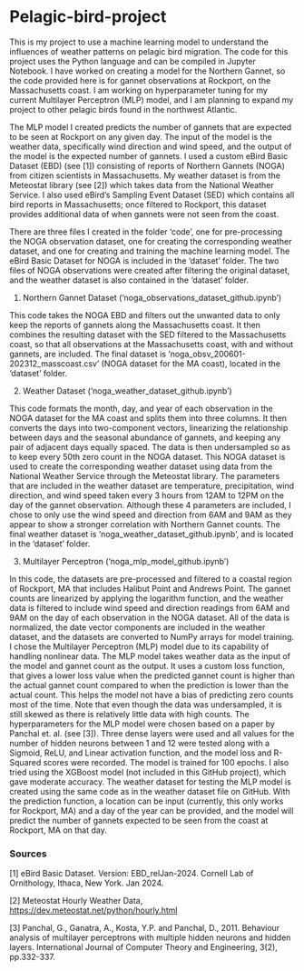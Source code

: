 # Pelagic-bird-project

This is my project to use a machine learning model to understand the influences of weather patterns on pelagic bird migration. The code for this project uses the Python language and can be compiled in Jupyter Notebook. I have worked on creating a model for the Northern Gannet, so the code provided here is for gannet observations at Rockport, on the Massachusetts coast. I am working on hyperparameter tuning for my current Multilayer Perceptron (MLP) model, and I am planning to expand my project to other pelagic birds found in the northwest Atlantic. 

The MLP model I created predicts the number of gannets that are expected to be seen at Rockport on any given day. The input of the model is the weather data, specifically wind direction and wind speed, and the output of the model is the expected number of gannets. I used a custom eBird Basic Dataset (EBD) (see [1]) consisting of reports of Northern Gannets (NOGA) from citizen scientists in Massachusetts. My weather dataset is from the Meteostat library (see [2]) which takes data from the National Weather Service. I also used eBird’s Sampling Event Dataset (SED) which contains all bird reports in Massachusetts; once filtered to Rockport, this dataset provides additional data of when gannets were not seen from the coast. 

There are three files I created in the folder ‘code’, one for pre-processing the NOGA observation dataset, one for creating the corresponding weather dataset, and one for creating and training the machine learning model. The eBird Basic Dataset for NOGA is included in the ‘dataset’ folder. The two files of NOGA observations were created after filtering the original dataset, and the weather dataset is also contained in the ‘dataset’ folder. 


1.	Northern Gannet Dataset (‘noga_observations_dataset_github.ipynb’)

This code takes the NOGA EBD and filters out the unwanted data to only keep the reports of gannets along the Massachusetts coast. It then combines the resulting dataset with the SED filtered to the Massachusetts coast, so that all observations at the Massachusetts coast, with and without gannets, are included. The final dataset is ‘noga_obsv_200601-202312_masscoast.csv’ (NOGA dataset for the MA coast), located in the ‘dataset’ folder.


2.	Weather Dataset (‘noga_weather_dataset_github.ipynb’)

This code formats the month, day, and year of each observation in the NOGA dataset for the MA coast and splits them into three columns. It then converts the days into two-component vectors, linearizing the relationship between days and the seasonal abundance of gannets, and keeping any pair of adjacent days equally spaced. The data is then undersampled so as to keep every 50th zero count in the NOGA dataset. This NOGA dataset is used to create the corresponding weather dataset using data from the National Weather Service through the Meteostat library. The parameters that are included in the weather dataset are temperature, precipitation, wind direction, and wind speed taken every 3 hours from 12AM to 12PM on the day of the gannet observation. Although these 4 parameters are included, I chose to only use the wind speed and direction from 6AM and 9AM as they appear to show a stronger correlation with Northern Gannet counts. The final weather dataset is ‘noga_weather_dataset_github.ipynb’, and is located in the ‘dataset’ folder.


3.	Multilayer Perceptron (‘noga_mlp_model_github.ipynb’)

In this code, the datasets are pre-processed and filtered to a coastal region of Rockport, MA that includes Halibut Point and Andrews Point. The gannet counts are linearized by applying the logarithm function, and the weather data is filtered to include wind speed and direction readings from 6AM and 9AM on the day of each observation in the NOGA dataset. All of the data is normalized, the date vector components are included in the weather dataset, and the datasets are converted to NumPy arrays for model training. I chose the Multilayer Perceptron (MLP) model due to its capability of handling nonlinear data. The MLP model takes weather data as the input of the model and gannet count as the output. It uses a custom loss function, that gives a lower loss value when the predicted gannet count is higher than the actual gannet count compared to when the prediction is lower than the actual count. This helps the model not have a bias of predicting zero counts most of the time. Note that even though the data was undersampled, it is still skewed as there is relatively little data with high counts. The hyperparameters for the MLP model were chosen based on a paper by Panchal et. al. (see [3]). Three dense layers were used and all values for the number of hidden neurons between 1 and 12 were tested along with a Sigmoid, ReLU, and Linear activation function, and the model loss and R-Squared scores were recorded. The model is trained for 100 epochs. I also tried using the XGBoost model (not included in this GitHub project), which gave moderate accuracy. The weather dataset for testing the MLP model is created using the same code as in the weather dataset file on GitHub. With the prediction function, a location can be input (currently, this only works for Rockport, MA) and a day of the year can be provided, and the model will predict the number of gannets expected to be seen from the coast at Rockport, MA on that day. 

### Sources

[1] eBird Basic Dataset. Version: EBD_relJan-2024. Cornell Lab of Ornithology, Ithaca, New York. Jan 2024.

[2] Meteostat Hourly Weather Data, https://dev.meteostat.net/python/hourly.html

[3] Panchal, G., Ganatra, A., Kosta, Y.P. and Panchal, D., 2011. Behaviour analysis of multilayer perceptrons with multiple hidden neurons and hidden layers. International Journal of Computer Theory and Engineering, 3(2), pp.332-337.
